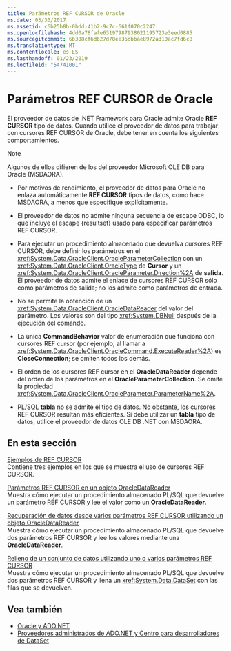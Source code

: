 ```yaml
---
title: Parámetros REF CURSOR de Oracle
ms.date: 03/30/2017
ms.assetid: c6b25b8b-0bdd-41b2-9c7c-661f070c2247
ms.openlocfilehash: 4dd0a78fafe63197987938021195723e3eed0885
ms.sourcegitcommit: 6b308cf6d627d78ee36dbbae8972a310ac7fd6c8
ms.translationtype: MT
ms.contentlocale: es-ES
ms.lasthandoff: 01/23/2019
ms.locfileid: "54741001"
---
```

# <a name="oracle-ref-cursors"></a>Parámetros REF CURSOR de Oracle
El proveedor de datos de .NET Framework para Oracle admite Oracle **REF CURSOR** tipo de datos. Cuando utilice el proveedor de datos para trabajar con cursores REF CURSOR de Oracle, debe tener en cuenta los siguientes comportamientos.  
  
> [!NOTE]
>  Algunos de ellos difieren de los del proveedor Microsoft OLE DB para Oracle (MSDAORA).  
  
-   Por motivos de rendimiento, el proveedor de datos para Oracle no enlaza automáticamente **REF CURSOR** tipos de datos, como hace MSDAORA, a menos que especifique explícitamente.  
  
-   El proveedor de datos no admite ninguna secuencia de escape ODBC, lo que incluye el escape {resultset} usado para especificar parámetros REF CURSOR.  
  
-   Para ejecutar un procedimiento almacenado que devuelva cursores REF CURSOR, debe definir los parámetros en el <xref:System.Data.OracleClient.OracleParameterCollection> con un <xref:System.Data.OracleClient.OracleType> de **Cursor** y un <xref:System.Data.OracleClient.OracleParameter.Direction%2A> de **salida**. El proveedor de datos admite el enlace de cursores REF CURSOR sólo como parámetros de salida; no los admite como parámetros de entrada.  
  
-   No se permite la obtención de un <xref:System.Data.OracleClient.OracleDataReader> del valor del parámetro. Los valores son del tipo <xref:System.DBNull> después de la ejecución del comando.  
  
-   La única **CommandBehavior** valor de enumeración que funciona con cursores REF cursor (por ejemplo, al llamar a <xref:System.Data.OracleClient.OracleCommand.ExecuteReader%2A>) es **CloseConnection**; se omiten todos los demás.  
  
-   El orden de los cursores REF cursor en el **OracleDataReader** depende del orden de los parámetros en el **OracleParameterCollection**. Se omite la propiedad <xref:System.Data.OracleClient.OracleParameter.ParameterName%2A>.  
  
-   PL/SQL **tabla** no se admite el tipo de datos. No obstante, los cursores REF CURSOR resultan más eficientes. Si debe utilizar un **tabla** tipo de datos, utilice el proveedor de datos OLE DB .NET con MSDAORA.  
  
## <a name="in-this-section"></a>En esta sección  
 [Ejemplos de REF CURSOR](../../../../docs/framework/data/adonet/ref-cursor-examples.md)  
 Contiene tres ejemplos en los que se muestra el uso de cursores REF CURSOR.  
  
 [Parámetros REF CURSOR en un objeto OracleDataReader](../../../../docs/framework/data/adonet/ref-cursor-parameters-in-an-oracledatareader.md)  
 Muestra cómo ejecutar un procedimiento almacenado PL/SQL que devuelve un parámetro REF CURSOR y lee el valor como un **OracleDataReader**.  
  
 [Recuperación de datos desde varios parámetros REF CURSOR utilizando un objeto OracleDataReader](../../../../docs/framework/data/adonet/retrieving-data-from-multiple-ref-cursors.md)  
 Muestra cómo ejecutar un procedimiento almacenado PL/SQL que devuelve dos parámetros REF CURSOR y lee los valores mediante una **OracleDataReader**.  
  
 [Relleno de un conjunto de datos utilizando uno o varios parámetros REF CURSOR](../../../../docs/framework/data/adonet/filling-a-dataset-using-one-or-more-ref-cursors.md)  
 Muestra cómo ejecutar un procedimiento almacenado PL/SQL que devuelve dos parámetros REF CURSOR y llena un <xref:System.Data.DataSet> con las filas que se devuelven.  
  
## <a name="see-also"></a>Vea también
- [Oracle y ADO.NET](../../../../docs/framework/data/adonet/oracle-and-adonet.md)
- [Proveedores administrados de ADO.NET y Centro para desarrolladores de DataSet](https://go.microsoft.com/fwlink/?LinkId=217917)
